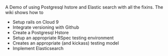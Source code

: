 A Demo of using Postgresql hstore and Elastic search with all the fixins. The wiki shows how to

* Setup rails on Cloud 9
* Integrate versioning with Github
* Create a Postgresql Hstore
* Setup an appropriate RSpec testing environment
* Creates an appropriate (and kickass) testing model
* Implement Elasticsearch


